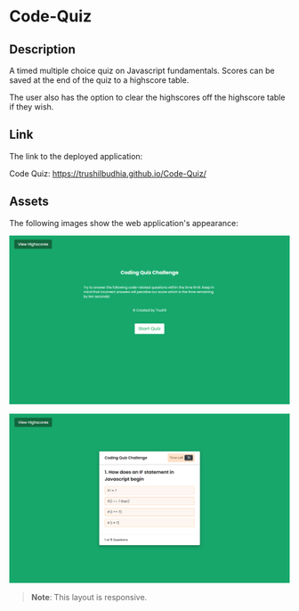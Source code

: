 # Code-Quiz

## Description

A timed multiple choice quiz on Javascript fundamentals. Scores can be saved at the end of the quiz to a highscore table.

The user also has the option to clear the highscores off the highscore table if they wish.

## Link

The link to the deployed application:

Code Quiz: https://trushilbudhia.github.io/Code-Quiz/

## Assets

The following images show the web application's appearance:

![The timed multiple choice code quiz on Javascript fundamentals. Click the 'Start' button begin the quiz.](./assets/images/Code-Quiz-Preview-img1.png)

![Once the quiz has started, the user is displayed the quiz question and possible answers.](./assets/images/Code-Quiz-Preview-img2.png)

> **Note**: This layout is responsive.
